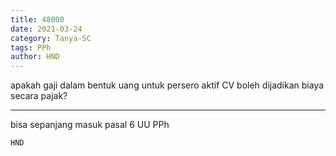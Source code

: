 ```yaml
---
title: 48000
date: 2021-03-24
category: Tanya-SC
tags: PPh
author: HND
---
```


apakah gaji dalam bentuk uang untuk persero aktif CV boleh dijadikan biaya secara pajak?

---

bisa sepanjang masuk pasal 6 UU PPh

`HND`
